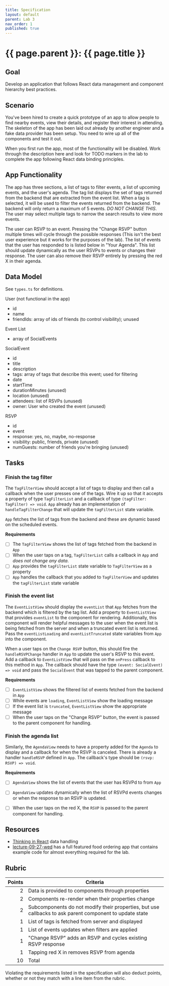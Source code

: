 ```yaml
---
title: Specification
layout: default
parent: Lab 3
nav_order: 1
published: true
---
```


# {{ page.parent }}: {{ page.title }}

## Goal

Develop an application that follows React data management and component
hierarchy best practices.

## Scenario

You've been hired to create a quick prototype of an app to allow people to find
nearby events, view their details, and register their interest in attending. The
skeleton of the app has been laid out already by another engineer and a fake
data provider has been setup. You need to wire up all of the components and test
it out.

When you first run the app, most of the functionality will be disabled. Work
through the description here and look for TODO markers in the lab to complete
the app following React data binding principles.

## App Functionality

The app has three sections, a list of tags to filter events, a list of upcoming
events, and the user's agenda. The tag list displays the set of tags returned
from the backend that are extracted from the event list. When a tag is selected,
it will be used to filter the events returned from the backend. The backend will
only return a maximum of 5 events. *DO NOT CHANGE THIS*. The user may select
multiple tags to narrow the search results to view more events.

The user can RSVP to an event. Pressing the "Change RSVP" button multiple times
will cycle through the possible responses (This isn't the best user experience
but it works for the purposes of the lab). The list of events that the user has
responded to is listed below in "Your Agenda". This list should update
dynamically as the user RSVPs to events or changes their response. The user can
also remove their RSVP entirely by pressing the red X in their agenda.


## Data Model

See `types.ts` for definitions.

User (not functional in the app)

- id
- name
- friendIds: array of ids of friends (to control visibility); unused

Event List

- array of SocialEvents

SocialEvent

- id
- title
- description
- tags: array of tags that describe this event; used for filtering
- date
- startTime
- durationMinutes (unused)
- location (unused)
- attendees: list of RSVPs (unused)
- owner: User who created the event (unused)

RSVP

- id
- event
- response: yes, no, maybe, no-response
- visibility: public, friends, private (unused)
- numGuests: number of friends you're bringing (unused)

## Tasks

### Finish the tag filter

The `TagFilterView` should accept a list of tags to display and then call a
callback when the user presses one of the tags. Wire it up so that it accepts a
property of type `TagFilterList` and a callback  of type `(tagFilter: TagFilter)
=> void`. `App` already has an implementation of `handleTagFilterChange` that
will update the `tagFilterList` state variable.

`App` fetches the list of tags from the backend and these are dynamic
based on the scheduled events.

**Requirements**

- [ ] The `TagFilterView` shows the list of tags fetched from the backend in `App`
- [ ] When the user taps on a tag, `TagFilterList` calls a callback in `App` and
  _does not change any data_.
- [ ] `App` provides the `tagFilterList` state variable to `TagFilterView` as a
  property
- [ ] `App` handles the callback that you added to `TagFilterView` and updates
  the `tagFilterList` state variable

### Finish the event list

The `EventListView` should display the `eventList` that `App` fetches from the
backend which is filtered by the tag list. Add a property to `EventListView`
that provides `eventList` to the component for rendering. Additionally, this
component will render helpful messages to the user when the event list is being
fetched from the server and when a truncated event list is returned. Pass the
`eventListLoading` and `eventListTruncated` state variables from `App` into
the component.

When a user taps on the `Change RSVP` button, this should fire the
`handleRSVPChange` handler in `App` to update the user's RSVP to this event. Add
a callback to `EventListView` that will pass on the `onPress` callback to this
method in `App`. The callback should have the type `(event: SocialEvent) =>
void` and pass the `SocialEvent` that was tapped to the parent component.

**Requirements**

- [ ] `EventListView` shows the filtered list of events fetched from the backend in `App`
- [ ] While events are `loading`, `EventListView` show the loading message
- [ ] If the event list is `truncated`, `EventListView` show the appropriate message
- [ ] When the user taps on the "Change RSVP" button, the event is passed to the
  parent component for handling.

### Finish the agenda list

Similarly, the `AgendaView` needs to have a property added for the `Agenda` to
display and a callback for when the RSVP is canceled. There is already a handler
`handleRSVP` defined in `App`. The callback's type should be `(rsvp: RSVP) =>
void`.

**Requirements**

- [ ] `AgendaView` shows the list of events that the user has RSVPd to from `App`
- [ ] `AgendaView` updates dynamically when the list of RSVPd events changes or
  when the response to an RSVP is updated.
- [ ] When the user taps on the red X, the `RSVP` is passed to the parent
  component for handling.


## Resources

- [Thinking in React](https://react.dev/learn/thinking-in-react) data handling
- [lecture-09-27-wed](https://github.com/bsu-cs-jb/lecture-09-27-wed) has a
  full featured food ordering app that contains example code for almost
  everything required for the lab.

## Rubric

| Points | Criteria |
| ------:| -------- |
| 2      | Data is provided to components through properties |
| 2      | Components re-render when their properties change |
| 2      | Subcomponents do not modify their properties, but use callbacks to ask parent component to update state |
| 1      | List of tags is fetched from server and displayed |
| 1      | List of events updates when filters are applied |
| 1      | "Change RSVP" adds an RSVP and cycles existing RSVP response |
| 1      | Tapping red X in removes RSVP from agenda |
| 10     | Total |

Violating the requirements listed in the specification will also deduct points,
whether or not they match with a line item from the rubric.


